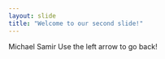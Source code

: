```yaml
---
layout: slide
title: "Welcome to our second slide!"
---
```

Michael Samir
Use the left arrow to go back!
